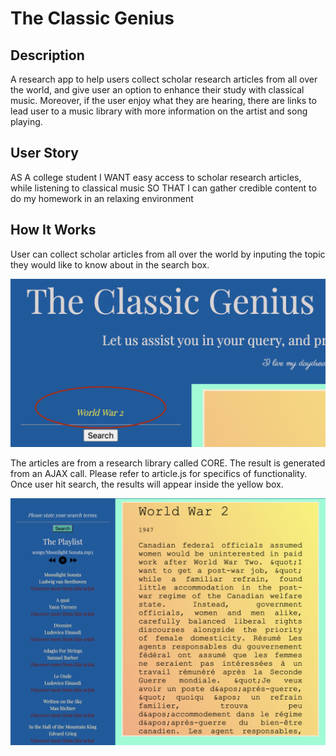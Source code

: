 # The Classic Genius

## Description 

A research app to help users collect scholar research articles from all over the world, and give user an option to enhance their study with classical music. Moreover, if the user enjoy what they are hearing, there are links to lead user to a music library with more information on the artist and song playing. 

## User Story

AS A college student 
I WANT easy access to scholar research articles, while listening to classical music
SO THAT I can gather credible content to do my homework in an relaxing environment

## How It Works 

User can collect scholar articles from all over the world by inputing the topic they would like to know about in the search box. 

<img src="screenshots/searchEx.png">

The articles are from a research library called CORE. The result is generated from an AJAX call. Please refer to article.js for specifics of functionality. Once user hit search, the results will appear inside the yellow box. 

<img src="screenshots/searchresult.png">

